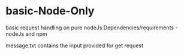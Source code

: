 # basic-Node-Only
basic request handling on pure nodeJs
Dependencies/requirements -
nodeJs and npm


message.txt contains the input provided for get request
